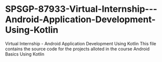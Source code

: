 # SPSGP-87933-Virtual-Internship---Android-Application-Development-Using-Kotlin
Virtual Internship - Android Application Development Using Kotlin
This file contains the source code for the projects alloted in the course Android Basics Using Kotlin

